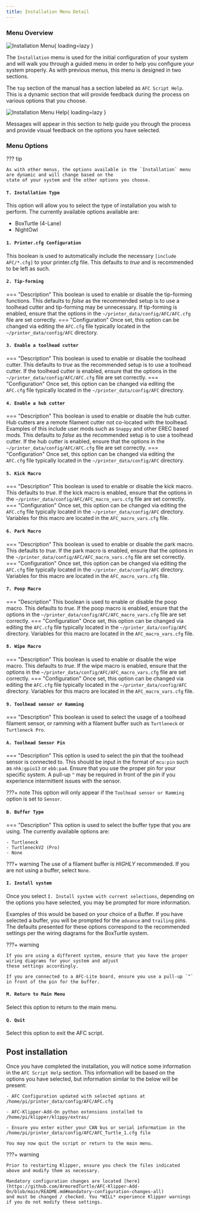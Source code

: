 ```yaml
---
title: Installation Menu Detail
---
```

### Menu Overview

![Installation Menu](../assets/images/install_menu.png){ loading=lazy }

The `Installation` menu is used for the initial configuration of your system and will walk you through a guided menu
in order to help you configure your system properly. As with previous menus, this menu is designed in two sections.

The `top` section of the manual has a section labeled as `AFC Script Help`. This is a dynamic section that will provide 
feedback during the process on various options that you choose. 

![Installation Menu Help](../assets/images/install_menu_help.png){ loading=lazy }

Messages will appear in this section to help guide you through the process and provide visual feedback on the options you 
have selected.

### Menu Options

??? tip 

    As with other menus, the options available in the `Installation` menu are dynamic and will change based on the
    state of your system and the other options you choose.

#### `T. Installation Type`

This option will allow you to select the type of installation you wish to perform. The currently available options 
available are:

- BoxTurtle (4-Lane)
- NightOwl

#### `1. Printer.cfg Configuration`

This boolean is used to automatically include the necessary `[include AFC/*.cfg]` to your printer.cfg file. This 
defaults to *true* and is recommended to be left as such.

#### `2. Tip-forming`

=== "Description"
    This boolean is used to enable or disable the tip-forming functions. This defaults to *false* as the recommended 
    setup is to use a toolhead cutter and tip-forming may be unnecessary. If tip-forming is enabled, ensure that the 
    options in the `~/printer_data/config/AFC/AFC.cfg` file are set correctly.
=== "Configuration"
    Once set, this option can be changed via editing the `AFC.cfg` file typically located in the 
    `~/printer_data/config/AFC` directory.

#### `3. Enable a toolhead cutter`

=== "Description"
    This boolean is used to enable or disable the toolhead cutter. This defaults to *true* as the recommended setup 
    is to use a toolhead cutter. If the toolhead cutter is enabled, ensure that the options in the 
    `~/printer_data/config/AFC/AFC.cfg` file are set correctly.
=== "Configuration"
    Once set, this option can be changed via editing the `AFC.cfg` file typically located in the 
    `~/printer_data/config/AFC` directory.

#### `4. Enable a hub cutter`

=== "Description"
    This boolean is used to enable or disable the hub cutter. Hub cutters are a remote filament cutter not 
    co-located with the toolhead. Examples of this include user mods such as `Snappy` and other EREC based mods. This 
    defaults to *false* as the recommended setup is to use a toolhead cutter. If the hub cutter is enabled, ensure that 
    the options in the `~/printer_data/config/AFC/AFC.cfg` file are set correctly.
=== "Configuration"
    Once set, this option can be changed via editing the `AFC.cfg` file typically located in the 
    `~/printer_data/config/AFC` directory.

#### `5. Kick Macro`

=== "Description"
    This boolean is used to enable or disable the kick macro. This defaults to *true*. If the kick macro is enabled, 
    ensure that the options in the `~/printer_data/config/AFC/AFC_macro_vars.cfg` file are set correctly.
=== "Configuration"
    Once set, this option can be changed via editing the `AFC.cfg` file typically located in the 
    `~/printer_data/config/AFC` directory. Variables for this macro are located in the `AFC_macro_vars.cfg` file.

#### `6. Park Macro`

=== "Description"
    This boolean is used to enable or disable the park macro. This defaults to *true*. If the park macro is enabled, 
    ensure that the options in the `~/printer_data/config/AFC/AFC_macro_vars.cfg` file are set correctly.
=== "Configuration"
    Once set, this option can be changed via editing the `AFC.cfg` file typically located in the 
    `~/printer_data/config/AFC` directory. Variables for this macro are located in the `AFC_macro_vars.cfg` file.

#### `7. Poop Macro`

=== "Description"
    This boolean is used to enable or disable the poop macro. This defaults to *true*. If the poop macro is enabled, 
    ensure that the options in the `~/printer_data/config/AFC/AFC_macro_vars.cfg` file are set correctly.
=== "Configuration"
    Once set, this option can be changed via editing the `AFC.cfg` file typically located in the 
    `~/printer_data/config/AFC` directory. Variables for this macro are located in the `AFC_macro_vars.cfg` file.

#### `8. Wipe Macro`

=== "Description"
    This boolean is used to enable or disable the wipe macro. This defaults to *true*. If the wipe macro is enabled, 
    ensure that the options in the `~/printer_data/config/AFC/AFC_macro_vars.cfg` file are set correctly.
=== "Configuration"
    Once set, this option can be changed via editing the `AFC.cfg` file typically located in the 
    `~/printer_data/config/AFC` directory. Variables for this macro are located in the `AFC_macro_vars.cfg` file.

#### `9. Toolhead sensor or Ramming`

=== "Description"
    This boolean is used to select the usage of a toolhead filament sensor, or ramming with a filament buffer such as
    `Turtleneck` or `Turtleneck Pro`. 

#### `A. Toolhead Sensor Pin`

=== "Description"
    This option is used to select the pin that the toolhead sensor is connected to. This should be input in the 
    format of `mcu:pin` such as `nhk:gpio13` or `ebb:pa4`. Ensure that you use the proper pin for your specific 
    system. A pull-up `^` may be required in front of the pin if you experience intermittent issues with the sensor.

???+ note
    This option will only appear if the `Toolhead sensor or Ramming` option is set to `Sensor`.

#### `B. Buffer Type` 

=== "Description"
    This option is used to select the buffer type that you are using. The currently available options are:
    
    - Turtleneck
    - TurtleneckV2 (Pro)
    - None

???+ warning
    The use of a filament buffer is *HIGHLY* recommended. If you are not using a buffer, select `None`.

#### `I. Install system`

Once you select `I. Install system with current selections`, depending on the options you have selected, you may be 
prompted for more information.

Examples of this would be based on your choice of a Buffer. If you have selected a buffer, you will be prompted for
the `advance` and `trailing` pins. The defaults presented for these options correspond to the recommended settings 
per the wiring diagrams for the BoxTurtle system. 

???+ warning

    If you are using a different system, ensure that you have the proper wiring diagrams for your system and adjust 
    these settings accordingly.

    If you are connected to a AFC-Lite board, ensure you use a pull-up `^` in front of the pin for the buffer.

#### `M. Return to Main Menu`

Select this option to return to the main menu.

#### `Q. Quit`

Select this option to exit the AFC script.

## Post installation

Once you have completed the installation, you will notice some information in the `AFC Script Help` section. This 
information will be based on the options you have selected, but information similar to the below will be present:
```plaintext
- AFC Configuration updated with selected options at /home/pi/printer_data/config/AFC/AFC.cfg

- AFC-Klipper-Add-On python extensions installed to /home/pi/klipper/klippy/extras/

- Ensure you enter either your CAN bus or serial information in the /home/pi/printer_data/config/AFC/AFC_Turtle_1.cfg file

You may now quit the script or return to the main menu.
```

???+ warning

    Prior to restarting Klipper, ensure you check the files indicated above and modify them as necessary.

    Mandatory configuration changes are located [here](https://github.com/ArmoredTurtle/AFC-Klipper-Add-On/blob/main/README.md#mandatory-configuration-changes-all)
    and must be changed / checked. You *WILL* experience Klipper warnings if you do not modify these settings. 
